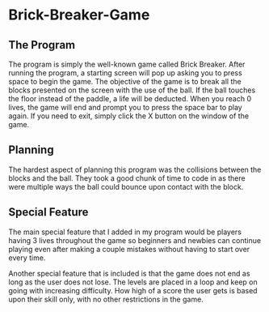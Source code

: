 # Brick-Breaker-Game
## The Program

The program is simply the well-known game called Brick Breaker. After running the program, a starting screen will pop up asking you to press space to begin the game. The objective of the game is to break all the blocks presented on the screen with the use of the ball. If the ball touches the floor instead of the paddle, a life will be deducted. When you reach 0 lives, the game will end and prompt you to press the space bar to play again. If you need to exit, simply click the X button on the window of the game. 

## Planning

The hardest aspect of planning this program was the collisions between the blocks and the ball. They took a good chunk of time to code in as there were multiple ways the ball could bounce upon contact with the block. 

## Special Feature

The main special feature that I added in my program would be players having 3 lives throughout the game so beginners and newbies can continue playing even after making a couple mistakes without having to start over every time. 

Another special feature that is included is that the game does not end as long as the user does not lose. The levels are placed in a loop and keep on going with increasing difficulty. How high of a score the user gets is based upon their skill only, with no other restrictions in the game. 
